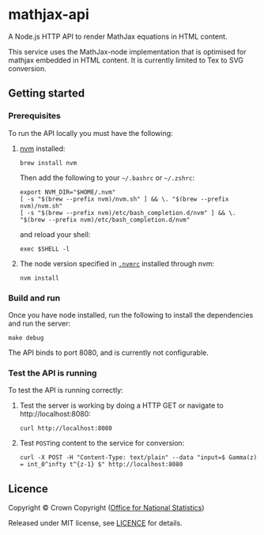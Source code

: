 # mathjax-api

A Node.js HTTP API to render MathJax equations in HTML content.

This service uses the MathJax-node implementation that is optimised for mathjax embedded in HTML content. It is currently limited to Tex to SVG conversion.

## Getting started

### Prerequisites

To run the API locally you must have the following:

1. [nvm](https://github.com/nvm-sh/nvm) installed:

   ```shell
   brew install nvm
   ```

   Then add the following to your `~/.bashrc` or `~/.zshrc`:

   ```shell
   export NVM_DIR="$HOME/.nvm"
   [ -s "$(brew --prefix nvm)/nvm.sh" ] && \. "$(brew --prefix nvm)/nvm.sh"
   [ -s "$(brew --prefix nvm)/etc/bash_completion.d/nvm" ] && \. "$(brew --prefix nvm)/etc/bash_completion.d/nvm"
   ```

   and reload your shell:

   ```shell
   exec $SHELL -l
   ```

2. The node version specified in [`.nvmrc`](./.nvmrc) installed through nvm:

   ```shell
   nvm install
   ```

### Build and run

Once you have node installed, run the following to install the dependencies and run the server:

```shell
make debug
```

The API binds to port 8080, and is currently not configurable.

### Test the API is running

To test the API is running correctly:

1. Test the server is working by doing a HTTP GET or navigate to http://localhost:8080:

   ```shell
   curl http://localhost:8080
   ```

2. Test `POST`ing content to the service for conversion:

   ```shell
   curl -X POST -H "Content-Type: text/plain" --data "input=$ Gamma(z) = int_0^infty t^{z-1} $" http://localhost:8080
   ```

## Licence

Copyright © Crown Copyright ([Office for National Statistics](https://www.ons.gov.uk))

Released under MIT license, see [LICENCE](LICENCE.md) for details.
